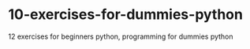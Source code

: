 # 10-exercises-for-dummies-python
12 exercises for beginners python, programming for dummies python
